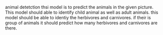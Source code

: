 animal detetction
thsi model is to predict the animals in the given picture.
This model should able to identify child animal as well as adult animals. this model should be able to identiy the herbivores and carnivores. 
if their is group of animals it should predict how many herbivores and carnivores are there.
